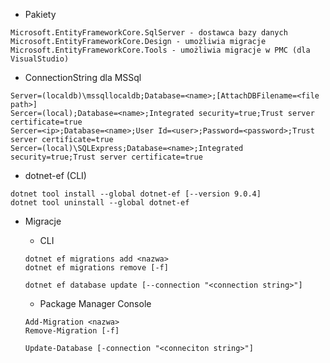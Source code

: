 * Pakiety
```
Microsoft.EntityFrameworkCore.SqlServer - dostawca bazy danych
Microsoft.EntityFrameworkCore.Design - umożliwia migracje
Microsoft.EntityFrameworkCore.Tools - umożliwia migracje w PMC (dla VisualStudio)
```
   
* ConnectionString dla MSSql
```
Server=(localdb)\mssqllocaldb;Database=<name>;[AttachDBFilename=<file path>]
Sercer=(local);Database=<name>;Integrated security=true;Trust server certificate=true
Sercer=<ip>;Database=<name>;User Id=<user>;Password=<password>;Trust server certificate=true
Sercer=(local)\SQLExpress;Database=<name>;Integrated security=true;Trust server certificate=true
```

* dotnet-ef (CLI)
```
dotnet tool install --global dotnet-ef [--version 9.0.4]
dotnet tool uninstall --global dotnet-ef
```

* Migracje
   * CLI
   ```
   dotnet ef migrations add <nazwa>
   dotnet ef migrations remove [-f]
   
   dotnet ef database update [--connection "<connection string>"] 
   ```
   
   * Package Manager Console
   ```
   Add-Migration <nazwa>
   Remove-Migration [-f]
   
   Update-Database [-connection "<conneciton string>"]
   ```
